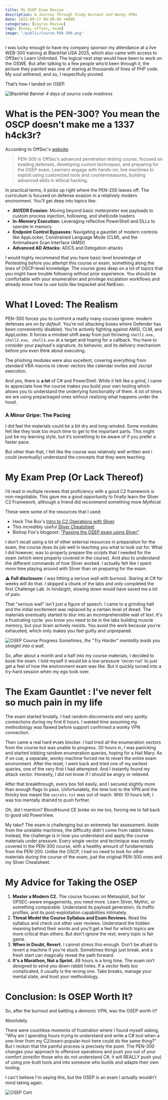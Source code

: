 ```yaml
---
title: My OSEP Exam Review
description: A Journey Through Study Burnout and Wonky VPNs
date: 2025-09-27 00:00:00 +0800
categories: [Course Review]
tags: [osep, offsec, exam] 
image: "/public/Course-PEN-300.png"
---
```


I was lucky enough to have my company sponsor my attendance at a live WEB-300 training at BlackHat USA 2025, which also came with access to OffSec's Learn Unlimited. The logical next step would have been to work on the OSWE. But after talking to a few people who’d been through it, the picture they painted was one of staring at thousands of lines of PHP code. My soul withered, and so, I respectfully pivoted.

That’s how I landed on OSEP.

![BlackHat Banner](/public/osep_blackhat.jpeg)
*4 days of source code madness*

# What is the PEN-300? You mean the OSCP doesn't make me a 1337 h4ck3r?

According to OffSec's [website](https://www.offsec.com/courses/pen-300/):

> PEN-300 is OffSec’s advanced penetration testing course, focused on evading defenses, developing custom techniques, and preparing for the OSEP exam. Learners engage with hands-on, live machines to exploit using customized tools and countermeasures, building advanced skills in ethical hacking.

In practical terms, it picks up right where the PEN-200 leaves off. The curriculum is focused on defense evasion in a relatively modern environment. You’ll get deep into topics like:

- **AV/EDR Evasion:** Moving beyond basic meterpreter exe payloads to custom process injection, hollowing, and shellcode loaders
- **In-Memory Execution:** Leveraging reflective PowerShell and DLLs to operate in memory
- **Endpoint Control Bypasses:** Navigating a gauntlet of modern controls like AppLocker, Constrained Language Mode (CLM), and the Antimalware Scan Interface (AMSI)
- **Advanced AD Attacks:** ADCS and Delegation attacks

I would highly recommend that you have basic level knowledge of Pentesting before you attempt this course or exam, something along the lines of OSCP-level knowledge. The course goes deep on a lot of topics that you might have trouble following without prior experience. You should be comfortable with your enumeration and privilege escalation workflows and already know how to use tools like Impacket and NetExec.

# What I Loved: The Realism

PEN-300 forces you to confront a reality many courses ignore: modern defenses are _on by default_. You’re not attacking boxes where Defender has been conveniently disabled. You’re actively fighting against AMSI, CLM, and AppLocker. It forces a mindset shift away from just throwing `shell1.exe, shell2.exe, shell3.exe` at a target and hoping for a callback. You have to consider your payload's signature, its behavior, and its delivery mechanism before you even think about executing.

The phishing modules were also excellent, covering everything from standard VBA macros to clever vectors like calendar invites and Jscript execution.

And yes, there is **a lot** of C# and PowerShell. While it felt like a grind, I came to appreciate how the course makes you build your own tooling which allows you to understand the underlying functionality of them. A lot of times we are using prepackaged ones without realizing what happens under the hood.

### A Minor Gripe: The Pacing

I did feel the materials could be a bit dry and long-winded. Some modules felt like they took too much time to get to the important parts. This might just be my learning style, but it’s something to be aware of if you prefer a faster pace.

But other than that, I felt like the course was relatively well written and i could (eventually) understand the concepts that they were teaching

# My Exam Prep (Or Lack Thereof)

I’d read in multiple reviews that proficiency with a good C2 framework is non-negotiable. This gave me a good opportunity to finally learn the Sliver C2 Framework, although a friend did recommend something more _Mythical_.

These were some of the resources that I used:

- Hack The Box's [Intro to C2 Operations with Sliver](https://academy.hackthebox.com/module/details/241)
- This incredibly useful [Sliver Cheatsheet](https://github.com/Anon-Exploiter/sliver-cheatsheet)
- Bishop Fox's blogpost: ["Passing the OSEP exam using Sliver"](https://bishopfox.com/blog/passing-the-osep-exam-using-sliver)

I don't recall using a lot of other external resources in preparation for the exam, the course does its job well in teaching you what to look out for. What I did however, was to properly prepare the scripts that I needed for the exam (which were properly covered in the course). And also to understand the different commands of how Sliver worked. I actually felt like I spent more time playing around with Sliver than on preparing for the exam.

⚠️ **Full disclosure:** I was hitting a serious wall with burnout. Staring at C# for weeks will do that. I skipped a chunk of the labs and only completed the first Challenge Lab. In hindsight, slowing down would have saved me a lot of pain.

That "serious wall" isn't just a figure of speech. I came to a grinding halt and the initial excitement was replaced by a certain level of dread. The materials eventually started to blur into an incomprehensible wall of text. It's a frustrating cycle: you know you need to be in the labs building muscle memory, but your brain actively resists. You avoid the work because you're exhausted, which only makes you feel guilty and unprepared.

![OSEP Course Progress](/public/osep_course_progress.png)
*Sometimes, the "Try Harder" mentality leads you straight into a wall.*

So, after about a month and a half into my course materials, I decided to book the exam. I told myself it would be a low-pressure 'recon run' to just get a feel of how the environment exam was like. But it quickly turned into a try-hard session when my ego took over.

# The Exam Gauntlet : I've never felt so much pain in my life

The exam started brutally. I had random disconnects and very spotty connections during my first 6 hours. I wasted time assuming my methodology was flawed before support confirmed a wonky VPN connection. 

Then came a real hard `#%$#$` blocker. I had tried all the enumeration vectors from the course but was unable to progress. 30 hours in, I was panicking and started lobbing random enumeration queries, hoping for a Hail Mary. As if on cue, a separate, wonky machine forced me to revert the entire exam environment. After the reset, I went back and tried one of my earliest queries, one of the very first I had attempted. And I instantly found my attack vector. Honestly, I did not know if I should be angry or relieved.

After that breakthrough, every box fell easily, and I secured slightly more than enough flags to pass. Unfortunately, the time lost to the VPN and the finicky box meant the `secrets.txt` was out of reach. With 10 hours left, I was too mentally drained to push further.

Oh, did I mention? BloodHound CE broke on me too, forcing me to fall back to good old PowerView.

My take? The exam is challenging but an extremely fair assessment. Aside from the unstable machines, the difficulty didn't come from rabbit holes. Instead, the challenge is in how you understand and apply the course materials under pressure. Every single vector and technique was mostly covered in the PEN-300 course, with a healthy amount of fundamentals from the PEN-200. Unlike the OSCP, I had no need to look for other materials during the course of the exam, just the original PEN-300 ones and my Sliver Cheatsheet.

# My Advice for Taking the OSEP

1. **Master a Modern C2.** The course focuses on Metasploit, but for OPSEC-aware engagements, you need more. Learn Sliver, Mythic, or something comparable. Understand its payload generation, its traffic profiles, and its post-exploitation capabilities intimately.
2. **Threat Model the Course Syllabus and Exam Reviews.** Read the syllabus and check out other user reviews. Understand the hidden meaning behind their words and you'll get a feel for which topics are more critical than others. But don't ignore the rest; every topic is fair game.
3. **When in Doubt, Revert.** I cannot stress this enough. Don't be afraid to revert a machine if you're stuck. Sometimes things just break, and a fresh start can magically reveal the path forward.
4. **It's a Marathon, Not a Sprint.** 48 hours is a long time. The exam isn’t designed to send you down rabbit holes. If a vector feels too complicated, it usually is the wrong one. Take breaks, manage your mental state, and trust your methodology.

# Conclusion: Is OSEP Worth It?

So, after the burnout and battling a demonic VPN, was the OSEP worth it?

Absolutely.

There were countless moments of frustration where I found myself asking, "Why am I spending hours trying to understand and write a C# tool when a one-liner from my C2/insert-popular-tool-here could do the same thing?" But I reckon that the painful process is precisely the point. The PEN-300 changes your approach to offensive operations and push you out of your comfort zone(for those who do not understand C#, it will REALLY push you) of using pre-built tools and into someone who builds and adapts their own tooling.

I can't believe I'm saying this, but the OSEP is an exam I actually wouldn't mind taking again.

![OSEP Cert](/public/osep_cert.png)
